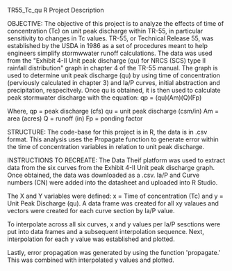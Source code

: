 TR55_Tc_qu R Project Description

OBJECTIVE:
The objective of this project is to analyze the effects of time of concentration (Tc) on unit peak discharge within TR-55, in particular sensitivity to changes in Tc values. TR-55, or Technical Release 55, was established by the USDA in 1986 as a set of procedures meant to help engineers simplify stormwwater runoff calculations. The data was used from the "Exhibit 4-II Unit peak discharge (qu) for NRCS (SCS) type II rainfall distribution" graph in chapter 4 of the TR-55 manual. The graph is used to determine unit peak discharge (qu) by using time of concentration (perviously calculated in chapter 3) and Ia/P curves, initial abstraction and precipitation, respecitvely. Once qu is obtained, it is then used to calculate peak stormwater discharge with the equation: qp = (qu)(Am)(Q)(Fp) 

Where,
qp = peak discharge (cfs)
qu = unit peak discharge (csm/in)
Am = area (acres)
Q = runoff (in)
Fp = ponding factor 


STRUCTURE:
The code-base for this project is in R, the data is in .csv format. This analysis uses the Propagate function to generate error within the time of concentration variables in relation to unit peak discharge. 

INSTRUCTIONS TO RECREATE:
The Data Theif platform was used to extract data from the six curves from the Exhibit 4-II Unit peak discharge graph. Once obtained, the data was downloaded as a .csv. Ia/P and Curve numbers (CN) were added into the datasheet and uploaded into R Studio. 

The X and Y variables were defined: x = Time of concentration (Tc) and y = Unit Peak Discharge (qu). A data frame was created for all xy valaues and vectors were created for each curve section by Ia/P value.

To interpolate across all six curves, x and y values per Ia/P sesctions were put into data frames and a subsequent interpolation sequence. Next, interpolation for each y value was established and plotted. 

Lastly, error propagation was generated by using the function 'propagate.' This was combined with interpolated y values and plotted. 
